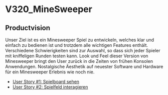 # V320_MineSweeper

## Productvision
Unser Ziel ist es ein Minesweeper Spiel zu entwickeln, welches klar und einfach zu bedienen ist und trotzdem alle wichtigen Features enthält. Verschiedene Schwierigkeiten sind zur Auswahl, so dass sich jeder Spieler mit kniffeligen Runden testen kann. Look und Feel dieser Version von Minesweeper bringt den User zurück in die Zeiten von frühen Konsolen Anwendungen. Nostalgische Äesthetik auf neuester Software und Hardware für ein Minesweeper Erlebnis wie noch nie. 


- [User Story #1: Spielboard sehen](https://github.com/DeltaGamingCH/V320_MineSweeper/issues/6)
- [User Story #2: Spielfeld interagieren](https://github.com/DeltaGamingCH/V320_MineSweeper/issues/7)
